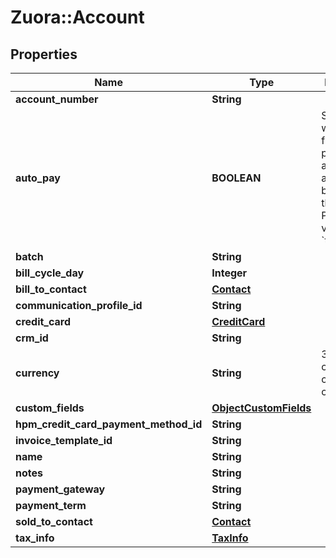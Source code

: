 # Zuora::Account

## Properties
Name | Type | Description | Notes
------------ | ------------- | ------------- | -------------
**account_number** | **String** |  | [optional] 
**auto_pay** | **BOOLEAN** | Specifies whether future payments are to be automatically billed when they are due. Possible values are &#x60;true&#x60;, &#x60;false&#x60;. | [optional] 
**batch** | **String** |  | [optional] 
**bill_cycle_day** | **Integer** |  | 
**bill_to_contact** | [**Contact**](Contact.md) |  | 
**communication_profile_id** | **String** |  | [optional] 
**credit_card** | [**CreditCard**](CreditCard.md) |  | [optional] 
**crm_id** | **String** |  | [optional] 
**currency** | **String** | 3 uppercase character currency code | 
**custom_fields** | [**ObjectCustomFields**](ObjectCustomFields.md) |  | [optional] 
**hpm_credit_card_payment_method_id** | **String** |  | [optional] 
**invoice_template_id** | **String** |  | [optional] 
**name** | **String** |  | 
**notes** | **String** |  | [optional] 
**payment_gateway** | **String** |  | [optional] 
**payment_term** | **String** |  | [optional] 
**sold_to_contact** | [**Contact**](Contact.md) |  | [optional] 
**tax_info** | [**TaxInfo**](TaxInfo.md) |  | [optional] 


